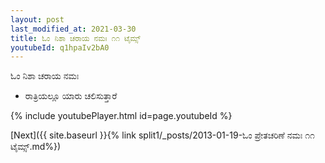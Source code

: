 ```yaml
---
layout: post
last_modified_at: 2021-03-30
title: ಓಂ ನಿಶಾ ಚರಾಯ ನಮಃ ೧೧ ಟೈಮ್ಸ್
youtubeId: q1hpaIv2bA0
---
```

 
 
 ಓಂ ನಿಶಾ ಚರಾಯ ನಮಃ  
 
 -  ರಾತ್ರಿಯಲ್ಲೂ ಯಾರು ಚಲಿಸುತ್ತಾರೆ 
 
  
 
  
 
 
 
 
 
 


{% include youtubePlayer.html id=page.youtubeId %}
 
[Next]({{ site.baseurl }}{% link  split1/_posts/2013-01-19-ಓಂ ಪ್ರೇತಚರಿಣೆ ನಮಃ ೧೧ ಟೈಮ್ಸ್.md%})
 
